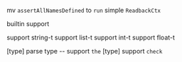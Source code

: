 mv `assertAllNamesDefined` to `run`
simple `ReadbackCtx`

builtin support

support string-t
support list-t
support int-t
support float-t

[type] parse type -- support `the`
[type] support `check`
